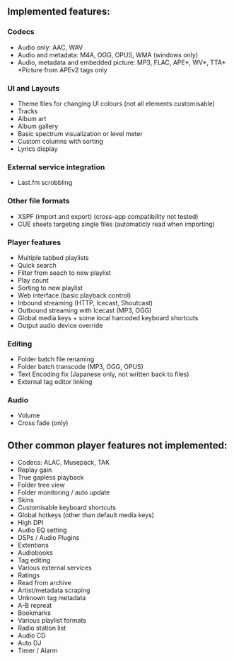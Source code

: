 ## Implemented features:

### Codecs

 - Audio only: AAC, WAV
 - Audio and metadata: M4A, OGG, OPUS, WMA (windows only)
 - Audio, metadata and embedded picture: MP3, FLAC, APE*, WV*, TTA*   *Picture from APEv2 tags only


### UI and Layouts

 - Theme files for changing UI colours (not all elements customisable)
 - Tracks
 - Album art
 - Album gallery
 - Basic spectrum visualization or level meter
 - Custom columns with sorting
 - Lyrics display

### External service integration

- Last.fm scrobbling

### Other file formats

 - XSPF (import and export) (cross-app compatibility not tested)
 - CUE sheets targeting single files (automaticly read when importing)

### Player features

- Multiple tabbed playlists
- Quick search
- Filter from seach to new playlist
- Play count
- Sorting to new playlist
- Web interface (basic playback control)
- Inbound streaming (HTTP, Icecast, Shoutcast)
- Outbound streaming with Icecast (MP3, OGG)
- Global media keys + some local harcoded keyboard shortcuts
- Output audio device override

### Editing

- Folder batch file renaming
- Folder batch transcode (MP3, OGG, OPUS)
- Text Encoding fix (Japanese only, not written back to files)
- External tag editor linking

### Audio

- Volume
- Cross fade (only)

## Other common player features not implemented:

 - Codecs: ALAC, Musepack, TAK
 - Replay gain
 - True gapless playback
 - Folder tree view
 - Folder monitoring / auto update
 - Skins
 - Customisable keyboard shortcuts
 - Global hotkeys (other than default media keys)
 - High DPI
 - Audio EQ setting
 - DSPs / Audio Plugins
 - Extentions
 - Audiobooks
 - Tag editing
 - Various external services
 - Ratings
 - Read from archive
 - Artist/metadata scraping
 - Unknown tag metadata
 - A-B repreat
 - Bookmarks
 - Various playlist formats
 - Radio station list
 - Audio CD
 - Auto DJ
 - Timer / Alarm

